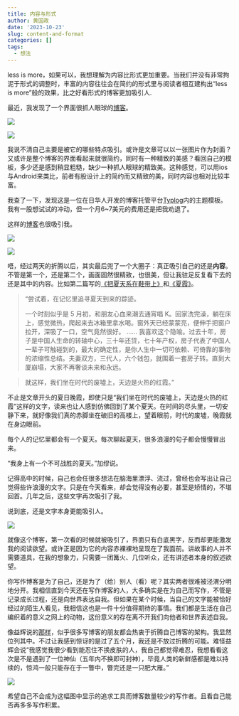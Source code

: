```yaml
---
title: 内容与形式
author: 黄国政
date: '2023-10-23'
slug: content-and-format
categories: []
tags:
  - 想法
---
```


<!--more-->

less is more，如果可以，我想理解为内容比形式更加重要。当我们并没有非常拘泥于形式的调整时，丰富的内容往往会在简约的形式里与阅读者相互建构出“less is  more”般的效果，比之好看形式的博客更加吸引人.

最近，我发现了一个界面很抓人眼球的[博客](https://wangyurui.com/)。

![](https://cdn.jsdelivr.net/residualsun1/blog-static/images/2023/10/10-23-attractive-blog.png)

![](https://cdn.jsdelivr.net/residualsun1/blog-static/images/2023/10/10-23-attractive-blog-2.png)

我说不清自己主要是被它的哪些特点吸引。或许是文章可以以一张图片作为封面？又或许是整个博客的界面看起来就很简约，同时有一种精致的美感？看回自己的模板，多少还是感到稍显粗糙，缺少一种抓人眼球的精致美。这种感觉，可以用ios与Android来类比，前者有股设计上的简约而又精致的美，同时内容也相对比较丰富。

我查了一下，发现这是一位在日华人开发的博客托管平台[Typlog](https://typlog.com/)内的主题模板。我有一股想试试的冲动，但一个月6~7美元的费用还是把我劝退了。

这样的[博客](https://jesor.me/)也很吸引我。

![](https://cdn.jsdelivr.net/residualsun1/blog-static/images/2023/10/10-23-attractive-blog-3.png)

![](https://cdn.jsdelivr.net/residualsun1/blog-static/images/2023/10/10-23-attractive-blog-4.png)

唔，经过两天的折腾以后，其实最后兜了一个大圈子：真正吸引自己的还是**内容**。不管是第一个，还是第二个，画面固然很精致，也很美，但让我驻足反复看下去的还是其中的内容。比如第二篇写的[《把夏天系在鞋带上》](https://jesor.me/2010/tying-summer-to-a-shoelace/)和[《夏霞》](https://jesor.me/2022/summer-haze/)。

> “尝试着，在记忆里追寻夏天到来的踪迹。
>
> 一个时刻似乎是 5 月初，和朋友心血来潮去通宵唱 K。回家洗完澡，躺在床上，感觉微热，爬起来去冰箱里拿水喝。窗外天已经蒙蒙亮，便伸手把窗户拉开，深吸了一口，空气竟然很好。
> ……
>  我喜欢这个隐喻。过去十年，房子是中国人生命的转轴中心，三十年还贷，七十年产权，房子代表了中国人一辈子可触碰到的，最大的确定性，是你人生中一切可依赖、可倚靠的事物的浓缩性总结。夫妻双方，三代人，六个钱包，就围着一套房子转。直到大厦崩塌，大家不再奢谈未来和永远。

> 就这样，我们坐在时代的废墟上，天边是火热的红霞。”

不止是文章开头的夏日晚霞，即使只是“我们坐在时代的废墟上，天边是火热的红霞”这样的文字，读来也让人感到仿佛回到了某个夏天。在时间的尽头里，一切安静下来，就好像我们真的赤脚坐在破旧的高楼上，望着眼前，时代的废墟，晚霞就在身边眼前。

每个人的记忆里都会有一个夏天。每次聊起夏天，很多浪漫的句子都会慢慢冒出来。

“我身上有一个不可战胜的夏天。”加缪说。

记得高中的时候，自己也会任很多想法在脑海里漂浮、流过，曾经也会写出让自己觉得些许浪漫的文字。只是在今天看来，却会觉得没有必要，甚至是矫情的，不堪回首。几年之后，这些文字再次吸引了我。

说到底，还是文字本身更能吸引人。

![](https://cdn.jsdelivr.net/residualsun1/blog-static/images/2023/10/10-23-attractive-blog-5.png)

就像这个博客，第一次看的时候就被吸引了，界面只有白底黑字，反而却更能激发我的阅读欲望。或许正是因为它的内容赤裸裸地呈现在了我面前。讲故事的人并不需要道具，在我的想象力，只需要一团篝火、几位听众，还有讲述者本身的叙述欲望。

你写作博客是为了自己，还是为了（给）别人（看）呢？其实两者很难被泾渭分明地分开。我相信直到今天还在写作博客的人，大多确实是在为自己而写作，不管是记录成长过程，还是向世界表达自我。但如果在某个时候，当自己的文字能被恰好经过的陌生人看见，我相信这也是一件十分值得期待的事情。我们都是生活在自己编织着的意义之网上的动物，这份意义的存在离不开我们向他者和世界表述自我。

像益辉说的[那样](https://d.cosx.org/d/423166-frank-harrell-quarto/7)，似乎很多写博客的朋友都会热衷于折腾自己博客的架构。我显然位列其中。不过让我感到惊讶的是过了五个月，我还是不放过折腾的可能。难怪益辉会说“我感觉我很少看到能忍住不换皮肤的人，我自己都觉得难忍，我想看看这次是不是遇到了一位神仙（五年内不换即可封神），毕竟人类的新鲜感都是难以持续的，惊鸿一般只能存在于一瞥中，瞥完还是一只肥大雁。”

![](https://cdn.jsdelivr.net/residualsun1/blog-static/images/2023/10/10-23-blog-setups.png)

希望自己不会成为这幅图中显示的追求工具而博客数量较少的写作者。且看自己能否再多多写作积累。